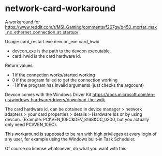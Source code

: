 # network-card-workaround
A workaround for https://www.reddit.com/r/MSI_Gaming/comments/f267gv/b450_mortar_max_no_ethernet_connection_at_startup/


Usage: card_restart.exe devcon_exe card_hwid

* devcon_exe is the path to the devcon executable.
* card_hwid is the card hardware id.

Return values:
* 1 if the connection works/started working
* 0 if the program failed to get the connection working
* -1 if the program has invalid arguments (just checks the argcount)

Devcon comes with the Windows Driver Kit https://docs.microsoft.com/en-us/windows-hardware/drivers/download-the-wdk.

The card hardware id, can be obtained in device manager > network adapters > your card properties > details > Hardware Ids or by using devcon. (Example: PCI\VEN_10EC&DEV_8168&CC_0200, but you actually only need PCI\VEN_10EC).


This workaround is supposed to be ran with high privileges at every login of any user, for example using the Windows built-in Task Scheduler.

Of course no license whatsoever, do what you want with this.
